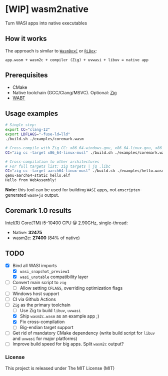 # [WIP] wasm2native

Turn WASI apps into native executables

## How it works

The approach is similar to [`WasmBoxC`](https://kripken.github.io/blog/wasm/2020/07/27/wasmboxc.html) or [`RLBox`](https://hacks.mozilla.org/2020/02/securing-firefox-with-webassembly/):

```log
app.wasm + wasm2c + compiler (Zig) + uvwasi + libuv = native app
```

## Prerequisites

- CMake
- Native toolchain (GCC/Clang/MSVC). Optional: [Zig](https://github.com/ziglang/zig/releases/latest)
- [WABT](https://github.com/WebAssembly/wabt/releases/latest)

## Usage examples

```sh
# Single step:
export CC="clang-12"
export LDFLAGS="-fuse-ld=lld"
./build.sh ./examples/coremark.wasm

# Cross-compile with Zig CC: x86_64-windows-gnu, x86_64-linux-gnu, x86_64-macos-gnu
CC="zig cc -target x86_64-linux-musl" ./build.sh ./examples/coremark.wasm

# Cross-compilation to other architectures
# For full targets list: zig targets | jq .libc
CC="zig cc -target aarch64-linux-musl" ./build.sh ./examples/hello.wasm
qemu-aarch64-static hello.elf
Hello from WebAssembly!
```

**Note:** this tool can be used for building `WASI` apps, not `emscripten`-generated `wasm+js` output.

## Coremark 1.0 results

Intel(R) Core(TM) i5-10400 CPU @ 2.90GHz, single-thread:
- Native: **32475**
- wasm2c: **27400** (84% of native)

## TODO

- [x] Bind all WASI imports
    - [x] `wasi_snapshot_preview1`
    - [x] `wasi_unstable` compatibility layer
- [ ] Convert main script to `zig`
    - [ ] Allow setting `CFLAGS`, overriding optimization flags
- [ ] Windows host support
- [ ] CI via Github Actions
- [ ] `Zig` as the primary toolchain
    - [ ] Use Zig to build `libuv`, `uvwasi`
    - [x] Ship `wasm2c.wasm` as an example app ;)
    - [x] Fix cross-compilation
    - [ ] Big-endian target support
- [ ] Get rid of mandatory CMake dependency (write build script for `libuv` and `uvwasi` for major platforms)
- [ ] Improve build speed for big apps. Split `wasm2c` output?

### License
This project is released under The MIT License (MIT)

<!-- wasm2exe wasm2elf compiler toolchain -->
